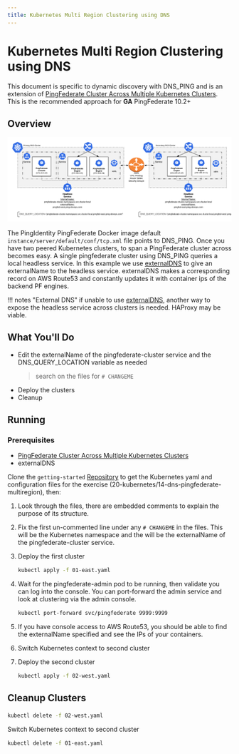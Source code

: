 ```yaml
---
title: Kubernetes Multi Region Clustering using DNS
---
```

# Kubernetes Multi Region Clustering using DNS

This document is specific to dynamic discovery with DNS_PING and is an extension of [PingFederate Cluster Across Multiple Kubernetes Clusters](./deployK8sPFclusters.md). This is the recommended approach for **GA** PingFederate 10.2+

## Overview

![PingFederate DNS PING MultiRegion Deployment Diagram](../images/pf_dns_ping_overview_diagram.png)

The PingIdentity PingFederate Docker image default `instance/server/default/conf/tcp.xml` file points to DNS_PING. Once you have two peered Kubernetes clusters, to span a PingFederate cluster across becomes easy. A single pingfederate cluster using DNS_PING queries a local headless service. In this example we use [externalDNS](https://github.com/kubernetes-sigs/external-dns) to give an externalName to the headless service. externalDNS makes a corresponding record on AWS Route53 and constantly updates it with container ips of the backend PF engines.

!!! notes "External DNS"
    if unable to use [externalDNS](https://github.com/kubernetes-sigs/external-dns), another way to expose the headless service across clusters is needed. HAProxy may be viable.

## What You'll Do

- Edit the externalName of the pingfederate-cluster service and the DNS_QUERY_LOCATION variable as needed
  > search on the files for `# CHANGEME`
- Deploy the clusters
- Cleanup

## Running

### Prerequisites

- [PingFederate Cluster Across Multiple Kubernetes Clusters](./deployK8sPFclusters.md)
- externalDNS

Clone the `getting-started` [Repository](https://github.com/pingidentity/pingidentity-devops-getting-started) to get the Kubernetes yaml and configuration files for the exercise (20-kubernetes/14-dns-pingfederate-multiregion), then:

1. Look through the files, there are embedded comments to explain the purpose of its structure.

1. Fix the first un-commented line under any `# CHANGEME` in the files. This will be the Kubernetes namespace and the will be the externalName of the pingfederate-cluster service.

1. Deploy the first cluster

    ```sh
    kubectl apply -f 01-east.yaml
    ```

1. Wait for the pingfederate-admin pod to be running, then validate you can log into the console. You can port-forward the admin service and look at clustering via the admin console.

    ```sh
    kubectl port-forward svc/pingfederate 9999:9999
    ```

1. If you have console access to AWS Route53, you should be able to find the externalName specified and see the IPs of your containers.

1. Switch Kubernetes context to second cluster

1. Deploy the second cluster

    ```sh
    kubectl apply -f 02-west.yaml
    ```

## Cleanup Clusters

```sh
kubectl delete -f 02-west.yaml
```

Switch Kubernetes context to second cluster

```sh
kubectl delete -f 01-east.yaml
```